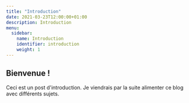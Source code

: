 ```yaml
---
title: "Introduction"
date: 2021-03-23T12:00:00+01:00
description: Introduction
menu:
  sidebar:
    name: Introduction
    identifier: introduction
    weight: 1
---
```


## Bienvenue ! 

Ceci est un post d'introduction. Je viendrais par la suite alimenter ce blog avec différents sujets.
